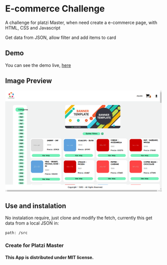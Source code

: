 # E-commerce Challenge

A challenge for platzi Master, when need create a e-commerce page, with HTML, CSS and Javascript

Get data from JSON, allow filter and add items to card

## Demo

You can see the demo live, [here](https://darkmefisto9.github.io/e-commerce/views/index.html)

## Image Preview

![Image](preview.png)

## Use and instalation

No instalation require, just clone and modify the fetch, currently this get data from a local JSON in:
```
path: /src
```

### Create for Platzi Master

#### This App is distributed under MIT license.